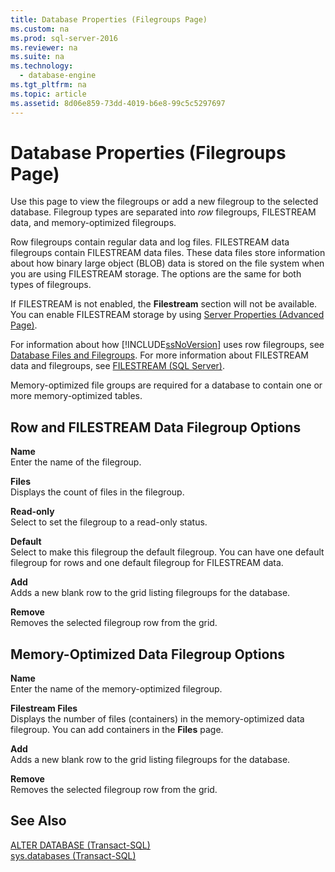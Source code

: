 ```yaml
---
title: Database Properties (Filegroups Page)
ms.custom: na
ms.prod: sql-server-2016
ms.reviewer: na
ms.suite: na
ms.technology: 
  - database-engine
ms.tgt_pltfrm: na
ms.topic: article
ms.assetid: 8d06e859-73dd-4019-b6e8-99c5c5297697
---
```

# Database Properties (Filegroups Page)
  Use this page to view the filegroups or add a new filegroup to the selected database. Filegroup types are separated into *row* filegroups, FILESTREAM data, and memory\-optimized filegroups.  
  
 Row filegroups contain regular data and log files. FILESTREAM data filegroups contain FILESTREAM data files. These data files store information about how binary large object \(BLOB\) data is stored on the file system when you are using FILESTREAM storage. The options are the same for both types of filegroups.  
  
 If FILESTREAM is not enabled, the **Filestream** section will not be available. You can enable FILESTREAM storage by using [Server Properties \(Advanced Page\)](../../Topics/TopicNameNotContainA/Server-Properties--Advanced-Page-.md).  
  
 For information about how [!INCLUDE[ssNoVersion](../../Token/Other/ssNoVersion_md.md)] uses row filegroups, see [Database Files and Filegroups](../../Topics/TopicNameNotContainA/Database-Files-and-Filegroups.md). For more information about FILESTREAM data and filegroups, see [FILESTREAM &#40;SQL Server&#41;](../../Topics/TopicNameNotContainA/FILESTREAM--SQL-Server-.md).  
  
 Memory\-optimized file groups are required for a database to contain one or more memory\-optimized tables.  
  
## Row and FILESTREAM Data Filegroup Options  
 **Name**  
 Enter the name of the filegroup.  
  
 **Files**  
 Displays the count of files in the filegroup.  
  
 **Read\-only**  
 Select to set the filegroup to a read\-only status.  
  
 **Default**  
 Select to make this filegroup the default filegroup. You can have one default filegroup for rows and one default filegroup for FILESTREAM data.  
  
 **Add**  
 Adds a new blank row to the grid listing filegroups for the database.  
  
 **Remove**  
 Removes the selected filegroup row from the grid.  
  
## Memory\-Optimized Data Filegroup Options  
 **Name**  
 Enter the name of the memory\-optimized filegroup.  
  
 **Filestream Files**  
 Displays the number of files \(containers\) in the memory\-optimized data filegroup. You can add containers in the **Files** page.  
  
 **Add**  
 Adds a new blank row to the grid listing filegroups for the database.  
  
 **Remove**  
 Removes the selected filegroup row from the grid.  
  
## See Also  
 [ALTER DATABASE &#40;Transact-SQL&#41;](../Topic/ALTER%20DATABASE%20\(Transact-SQL\).md)   
 [sys.databases &#40;Transact-SQL&#41;](../Topic/sys.databases%20\(Transact-SQL\).md)  
  
  